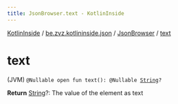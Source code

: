 ```yaml
---
title: JsonBrowser.text - KotlinInside
---
```


[KotlinInside](../../index.html) / [be.zvz.kotlininside.json](../index.html) / [JsonBrowser](index.html) / [text](./text.html)

# text

(JVM) `@Nullable open fun text(): @Nullable `[`String`](https://kotlinlang.org/api/latest/jvm/stdlib/kotlin/-string/index.html)`?`

**Return**
[String](https://kotlinlang.org/api/latest/jvm/stdlib/kotlin/-string/index.html)?: The value of the element as text

